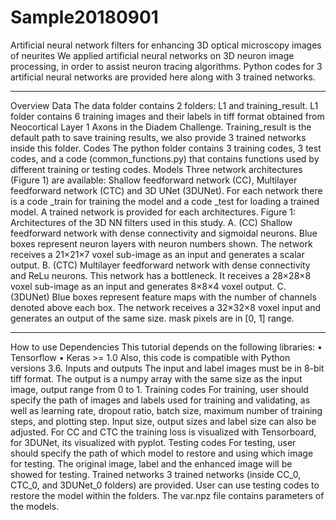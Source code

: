 # Sample20180901
Artificial neural network filters for enhancing 3D optical microscopy images of neurites 
We applied artificial neural networks on 3D neuron image processing, in order to assist neuron tracing algorithms. Python codes for 3 artificial neural networks are provided here along with 3 trained networks. 
________________________________________
Overview
Data
The data folder contains 2 folders: L1 and training_result. L1 folder contains 6 training images and their labels in tiff format obtained from Neocortical Layer 1 Axons in the Diadem Challenge. Training_result is the default path to save training results, we also provide 3 trained networks inside this folder.
Codes
The python folder contains 3 training codes, 3 test codes, and a code (common_functions.py) that contains functions used by different training or testing codes.
Models
Three network architectures (Figure 1) are available: Shallow feedforward network (CC), Multilayer feedforward network (CTC) and 3D UNet (3DUNet). For each network there is a code _train for training the model and a code _test for loading a trained model. A trained network is provided for each architectures.
Figure 1: Architectures of the 3D NN filters used in this study. A. (CC) Shallow feedforward network with dense connectivity and sigmoidal neurons. Blue boxes represent neuron layers with neuron numbers shown. The network receives a 21×21×7 voxel sub-image as an input and generates a scalar output. B. (CTC) Multilayer feedforward network with dense connectivity and ReLu neurons. This network has a bottleneck. It receives a 28×28×8 voxel sub-image as an input and generates 8×8×4 voxel output. C. (3DUNet) Blue boxes represent feature maps with the number of channels denoted above each box. The network receives a 32×32×8 voxel input and generates an output of the same size.
mask pixels are in [0, 1] range.
________________________________________
How to use
Dependencies
This tutorial depends on the following libraries:
•	Tensorflow
•	Keras >= 1.0
Also, this code is compatible with Python versions 3.6.
Inputs and outputs
The input and label images must be in 8-bit tiff format. The output is a numpy array with the same size as the input image, output range from 0 to 1.
Training codes
For training, user should specify the path of images and labels used for training and validating, as well as learning rate, dropout ratio, batch size, maximum number of training steps, and plotting step. Input size, output sizes and label size can also be adjusted. For CC and CTC the training loss is visualized with Tensorboard, for 3DUNet, its visualized with pyplot.
Testing codes
For testing, user should specify the path of which model to restore and using which image for testing. The original image, label and the enhanced image will be showed for testing.
Trained networks
3 trained networks (inside CC_0, CTC_0, and 3DUNet_0 folders) are provided. User can use testing codes to restore the model within the folders. The var.npz file contains parameters of the models. 

